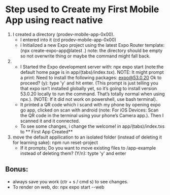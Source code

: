 # Step used to Create my First Mobile App using react native

1. I created a directory (prodev-mobile-app-0x00). 
    * I entered into it (cd prodev-mobile-app-0x00)
    * i Initialized a new Expo project using the latest Expo Router template:
      (npx create-expo-app@latest .) note: the directory should be empty so not overwrite thing or maybe the command might fall back.
2. *  I Started the Expo development server with: npx expo start
      (note:the default home page is in app/(tabs)/index.tsx). NOTE: It might prompt a print: 
      Need to install the following packages:
      expo@53.0.20
      Ok to proceed? (y): type 'y' and hit enter. (This prompt is just telling you that expo isn’t installed globally yet, so it’s going to install version 53.0.20 locally to run the command. That’s totally normal when using npx.). (NOTE: If it did not work on powershell, use bash terminal).
    * It printed a QR code which i scand with my phone by opening expo go app, clicked on scan with android (note: For iOS Devices: Scan the QR code in the terminal using your phone’s Camera app.). Then I scanned it and it connected.
    * To see some changes, i change the welcome! in app/(tabs)/index.txs to  ** First App Created**
3. move the default appilication to an isolated folder (instead of deleting it for learning sake): npm run reset-project
    * If it prompts; Do you want to move existing files to /app-example instead of deleting them? (Y/n): typte 'y' and enter

## Bonus: 
* always save you work (ctr + s / cmd s) to see changes.
* To render on web, do: npx expo start --web